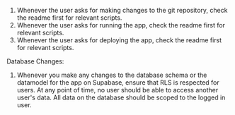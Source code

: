  1. Whenever the user asks for making changes to the git repository, check the readme first for relevant scripts.
 2. Whenever the user asks for running the app, check the readme first for relevant scripts.
 3. Whenever the user asks for deploying the app, check the readme first for relevant scripts.

 Database Changes:
 1. Whenever you make any changes to the database schema or the datamodel for the app on Supabase, ensure that RLS is respected for users. At any point of time, no user should be able to access another user's data. All data on the database should be scoped to the logged in user.
 